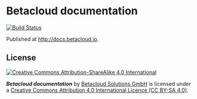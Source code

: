 # Betacloud documentation

[![Build Status](https://travis-ci.org/betacloud/documentation.svg?branch=master)](https://travis-ci.org/betacloud/documentation)

Published at http://docs.betacloud.io.

## License

[![Creative Commons Attribution-ShareAlike 4.0 International](https://licensebuttons.net/l/by-sa/4.0/88x31.png)](http://creativecommons.org/licenses/by-sa/4.0/)

***Betacloud documentation*** by [Betacloud Solutions GmbH](https://betacloud.io) is licensed under a [Creative Commons Attribution 4.0 International Licence (CC BY-SA 4.0)](http://creativecommons.org/licenses/by-sa/4.0/).
